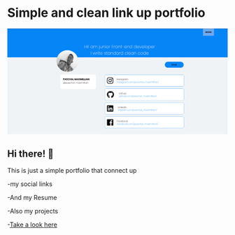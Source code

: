 # Simple and clean link up portfolio

![Design preview for Simple and clean link up portfolio](./Img/Theme.png)

## Hi there! 👋

This is just a simple portfolio that connect up 

-my social links


-And my Resume


-Also my projects


-[Take a look here](https://pascal488.github.io/)
